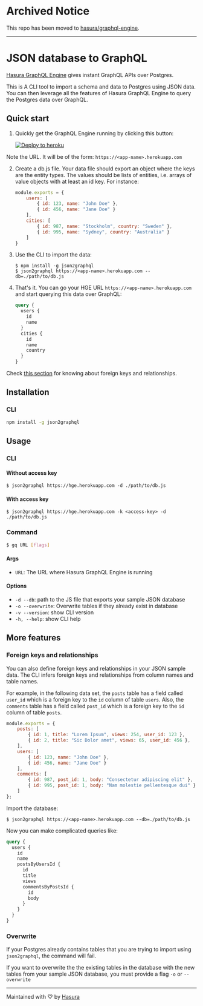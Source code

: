 # Archived Notice

This repo has been moved to [hasura/graphql-engine](https://github.com/hasura/graphql-engine/tree/master/community/tools/json2graphql).

---

# JSON database to GraphQL

[Hasura GraphQL Engine](https://hasura.io) gives instant GraphQL APIs over Postgres.

This is A CLI tool to import a schema and data to Postgres using JSON data. You can then leverage all the features of Hasura GraphQL Engine to query the Postgres data over GraphQL.

## Quick start

1. Quickly get the GraphQL Engine running by clicking this button:

   [![Deploy to heroku](https://www.herokucdn.com/deploy/button.svg)](https://heroku.com/deploy?template=https://github.com/hasura/graphql-engine-heroku)

  Note the URL. It will be of the form: `https://<app-name>.herokuapp.com`

2. Create a db.js file. Your data file should export an object where the keys are the entity types. The values should be lists of entities, i.e. arrays of value objects with at least an id key. For instance:

    ```js
    module.exports = {
        users: [
            { id: 123, name: "John Doe" },
            { id: 456, name: "Jane Doe" }
        ],
        cities: [
            { id: 987, name: "Stockholm", country: "Sweden" },
            { id: 995, name: "Sydney", country: "Australia" }
        ]
    }
    ```

3. Use the CLI to import the data:

    ```
    $ npm install -g json2graphql
    $ json2graphql https://<app-name>.herokuapp.com --db=./path/to/db.js 
    ```

4. That's it. You can go your HGE URL `https://<app-name>.herokuapp.com` and start querying this data over GraphQL:

    ```graphql
    query {
      users {
        id
        name
      }
      cities {
        id
        name
        country
      }
    }
    ```

Check [this section](#foreign-keys-and-relationships) for knowing about foreign keys and relationships.

## Installation

### CLI

```bash
npm install -g json2graphql
```

## Usage

### CLI

#### Without access key

```
$ json2graphql https://hge.herokuapp.com -d ./path/to/db.js
```

#### With access key

```
$ json2graphql https://hge.herokuapp.com -k <access-key> -d ./path/to/db.js
```

### Command

```bash
$ gq URL [flags]
```

#### Args

* `URL`: The URL where Hasura GraphQL Engine is running

#### Options

- `-d --db`: path to the JS file that exports your sample JSON database
- `-o --overwrite`: Overwrite tables if they already exist in database
- `-v --version`: show CLI version
- `-h, --help`: show CLI help

## More features

### Foreign keys and relationships

You can also define foreign keys and relationships in your JSON sample data. The CLI infers foreign keys and relationships from column names and table names.

For example, in the following data set, the `posts` table has a field called `user_id` which is a foreign key to the `id`  column of table `users`. Also, the `comments` table has a field called `post_id` which is a foreign key to the `id`  column of table `posts`.

```js
module.exports = {
    posts: [
        { id: 1, title: "Lorem Ipsum", views: 254, user_id: 123 },
        { id: 2, title: "Sic Dolor amet", views: 65, user_id: 456 },
    ],
    users: [
        { id: 123, name: "John Doe" },
        { id: 456, name: "Jane Doe" }
    ],
    comments: [
        { id: 987, post_id: 1, body: "Consectetur adipiscing elit" },
        { id: 995, post_id: 1, body: "Nam molestie pellentesque dui" }
    ]
};
```

Import the database:

```
$ json2graphql https://<app-name>.herokuapp.com --db=./path/to/db.js
```

Now you can make complicated queries like:

```graphql
query {
  users {
    id
    name
    postsByUsersId {
      id
      title
      views
      commentsByPostsId {
        id
        body
      }
    }
  }
}
```

### Overwrite

If your Postgres already contains tables that you are trying to import using `json2graphql`, the command will fail.

If you want to overwrite the the existing tables in the database with the new tables from your sample JSON database, you must provide a flag `-o` or `--overwrite`

---
Maintained with ♡ by <a href="https://hasura.io">Hasura</a>
